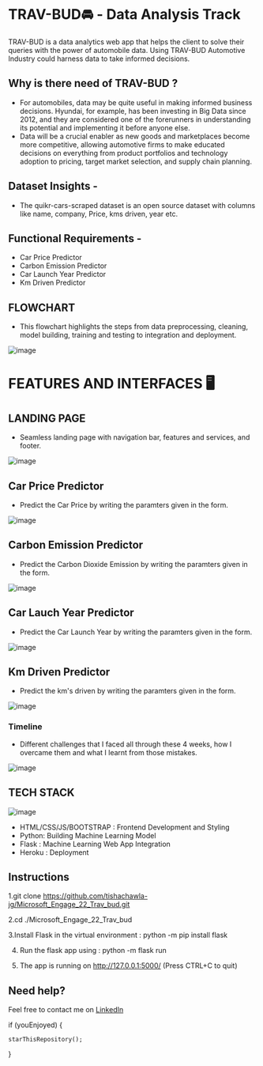 # TRAV-BUD:oncoming_automobile: - Data Analysis Track

TRAV-BUD is a data analytics web app that helps the client to solve their queries with the power of automobile data. Using TRAV-BUD Automotive Industry could harness data to take informed decisions.


## Why is there need of TRAV-BUD ?

- For automobiles, data may be quite useful in making informed business decisions. Hyundai, for example, has been investing in Big Data since 2012, and they are considered one of the forerunners in understanding its potential and implementing it before anyone else.
- Data will be a crucial enabler as new goods and marketplaces become more competitive, allowing automotive firms to make educated decisions on everything from product portfolios and technology adoption to pricing, target market selection, and supply chain planning.

## Dataset Insights -

- The quikr-cars-scraped dataset is an open source dataset with columns like name, company, Price, kms driven, year etc.


## Functional Requirements -
- Car Price Predictor
- Carbon Emission Predictor
- Car Launch Year Predictor
- Km Driven Predictor


## FLOWCHART

- This flowchart highlights the steps from data preprocessing, cleaning, model building, training and testing to integration and deployment.

![image](https://user-images.githubusercontent.com/76087547/170761013-a6a9e1ec-6c77-4760-8725-d781fe6839b9.png) 

# FEATURES AND INTERFACES :desktop_computer:

## LANDING PAGE

- Seamless landing page with navigation bar, features and services, and footer.

![image](https://user-images.githubusercontent.com/76087547/170760305-276e6d7f-6ab1-49c9-81c8-75112641a786.png)

## Car Price Predictor

- Predict the Car Price by writing the paramters given in the form.

![image](https://user-images.githubusercontent.com/76087547/170762209-a28edb1f-9b3f-433a-8924-ddea865569e9.png)

## Carbon Emission Predictor

- Predict the Carbon Dioxide Emission by writing the paramters given in the form.

![image](https://user-images.githubusercontent.com/76087547/170767614-4e08d9cd-7b7b-4eb0-8fba-188af5a74d97.png)

## Car Lauch Year Predictor

- Predict the Car Launch Year by writing the paramters given in the form.

![image](https://user-images.githubusercontent.com/76087547/170767716-7cfaf1e7-1aa3-4fc6-8442-ff1ac5e1d882.png)

## Km Driven Predictor

- Predict the km's driven by writing the paramters given in the form.

![image](https://user-images.githubusercontent.com/76087547/170816529-573ee080-a41b-48a4-95ce-cdf7ffe5804f.png)

### Timeline

- Different challenges that I faced all through these 4 weeks, how I overcame them and what I learnt from those mistakes.

![image](https://user-images.githubusercontent.com/76087547/170762530-98501af2-74cc-4b08-9237-8df61000d726.png)


## TECH STACK

![image](https://user-images.githubusercontent.com/76087547/170817526-a65ecc73-2f49-4bc3-b1e0-1d8372421b17.png)

- HTML/CSS/JS/BOOTSTRAP : Frontend Development and Styling
- Python: Building Machine Learning Model
- Flask : Machine Learning Web App Integration
- Heroku : Deployment


## Instructions
1.git clone https://github.com/tishachawla-jg/Microsoft_Engage_22_Trav_bud.git

2.cd ./Microsoft_Engage_22_Trav_bud

3.Install Flask in the virtual environment : python -m pip install flask

4. Run the flask app using : python -m flask run

6. The app is running on http://127.0.0.1:5000/ (Press CTRL+C to quit)


## Need help?
Feel free to contact me on [LinkedIn](https://www.linkedin.com/in/tisha-chawla-a944031a3/)


if (youEnjoyed) {

    starThisRepository();
    
}



